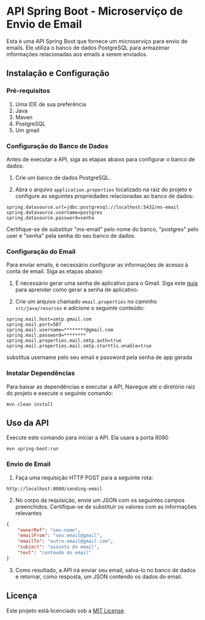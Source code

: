 # API Spring Boot - Microserviço de Envio de Email

Esta é uma API Spring Boot que fornece um microserviço para envio de emails. Ele utiliza o banco de dados PostgreSQL para armazenar informações relacionadas aos emails a serem enviados.

## Instalação e Configuração

### Pré-requisitos
1. Uma IDE de sua preferência
2. Java
2. Maven
3. PostgreSQL
4. Um gmail

### Configuração do Banco de Dados

Antes de executar a API, siga as etapas abaixo para configurar o banco de dados:

1.  Crie um banco de dados PostgreSQL.
    
2.  Abra o arquivo `application.properties` localizado na raiz do projeto e configure as seguintes propriedades relacionadas ao banco de dados:

```properties
spring.datasource.url=jdbc:postgresql://localhost:5432/ms-email
spring.datasource.username=postgres
spring.datasource.password=senha
```

Certifique-se de substituir "ms-email" pelo nome do banco, "postgres" pelo user e "senha" pela senha do seu banco de dados.

### Configuração do Email

Para enviar emails, é necessário configurar as informações de acesso à conta de email. Siga as etapas abaixo:

1.  É necessário gerar uma senha de aplicativo para o Gmail. Siga este [guia](https://www.youtube.com/redirect?event=video_description&redir_token=QUFFLUhqbVJIUng3WFExTzNzQjc1QzAtU2JPN3RULUQtZ3xBQ3Jtc0trNnlXUXZXQXJXNjdFb1VxQTgxRDJXSGVZNXAxZERoSER2RnRtSmFmdlFXRDBvUjdqS3VZVnRsYms3Y0FMaVBjRklJbE5ZelRhWkVZbnNyeU92aFJmb2psSFYzVmE0Q3p2UTYwbGc2clV4QTNMMlBNZw&q=https%3A%2F%2Fsupport.google.com%2Faccounts%2Fanswer%2F185833&v=ZBleZzJf6ro) para aprender como gerar a senha de aplicativo.
    
2.  Crie um arquivo chamado `email.properties` no caminho `src/java/resorces` e adicione o seguinte conteúdo:
    
```properties
spring.mail.host=smtp.gmail.com
spring.mail.port=587
spring.mail.username=********@gmail.com
spring.mail.password=********
spring.mail.properties.mail.smtp.auth=true
spring.mail.properties.mail.smtp.starttls.enable=true
``` 
substitua username pelo seu email e password pela senha de app gerada

### Instalar Dependências
Para baixar as dependências e executar a API, Navegue até o diretório raiz do projeto e execute o seguinte comando:

```shell
mvn clean install
``` 

## Uso da API
Execute este comando para iniciar a API. Ela usara a porta 8080

```shell
mvn spring-boot:run
```

### Envio de Email
1.  Faça uma requisição HTTP POST para a seguinte rota: 

```shel
http://localhost:8080/sending-email
```
    
2.  No corpo da requisição, envie um JSON com os seguintes campos preenchidos. Certifique-se de substituir os valores com as informações relevantes

```json
{
    "ownerRef": "seu-nome",
    "emailFrom": "seu.email@gmail",
    "emailTo": "outro.email@gmail.com",
    "subject": "assunto do email",
    "text": "conteudo do email"
}
```

3. Como resultado, a API irá enviar seu email, salva-lo no banco de dados e retornar, como resposta, um JSON contendo os dados do email.

## Licença

Este projeto está licenciado sob a [MIT License](https://chat.openai.com/LICENSE).